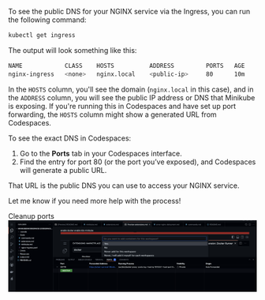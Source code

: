 To see the public DNS for your NGINX service via the Ingress, you can run the following command:

```bash
kubectl get ingress
```

The output will look something like this:

```bash
NAME            CLASS    HOSTS          ADDRESS         PORTS   AGE
nginx-ingress   <none>   nginx.local    <public-ip>     80      10m
```

In the `HOSTS` column, you'll see the domain (`nginx.local` in this case), and in the `ADDRESS` column, you will see the public IP address or DNS that Minikube is exposing. If you're running this in Codespaces and have set up port forwarding, the `HOSTS` column might show a generated URL from Codespaces.

To see the exact DNS in Codespaces:

1. Go to the **Ports** tab in your Codespaces interface.
2. Find the entry for port 80 (or the port you’ve exposed), and Codespaces will generate a public URL.
   
That URL is the public DNS you can use to access your NGINX service.

Let me know if you need more help with the process!

Cleanup ports
![alt text](/Resources/cleanup-ports.png)
